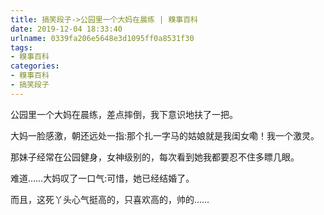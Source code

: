 ```yaml
---
title: 搞笑段子->公园里一个大妈在晨练 | 糗事百科
date: 2019-12-04 18:33:40
urlname: 0339fa206e5648e3d1095ff0a8531f30
tags: 
- 糗事百科
categories:
- 糗事百科
- 搞笑段子
---
```

公园里一个大妈在晨练，差点摔倒，我下意识地扶了一把。

大妈一脸感激，朝还远处一指:那个扎一字马的姑娘就是我闺女嘞！我一个激灵。

那妹子经常在公园健身，女神级别的，每次看到她我都要忍不住多瞟几眼。

难道……大妈叹了一口气:可惜，她已经结婚了。

而且，这死丫头心气挺高的，只喜欢高的，帅的……


